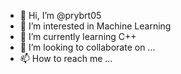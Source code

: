 - 👋 Hi, I’m @prybrt05
- 👀 I’m interested in Machine Learning
- 🌱 I’m currently learning C++
- 💞️ I’m looking to collaborate on ...
- 📫 How to reach me ...

<!---
prybrt05/prybrt05 is a ✨ special ✨ repository because its `README.md` (this file) appears on your GitHub profile.
You can click the Preview link to take a look at your changes.
--->
